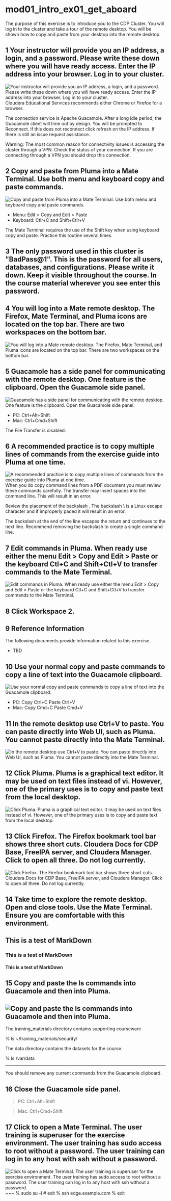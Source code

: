 
# mod01_intro_ex01_get_aboard
The purpose of this exercise is to introduce you to the CDP Cluster. You will log in to the cluster and take a tour of the remote desktop. You will be shown how to copy and paste from your desktop into the remote desktop.

## 1 Your instructor will provide you an IP address, a login, and a password. Please write these down where you will have ready access. Enter the IP address into your browser. Log in to your cluster.
![Your instructor will provide you an IP address, a login, and a password. Please write these down where you will have ready access. Enter the IP address into your browser. Log in to your cluster.](steps-mod01_intro_ex01_get_aboard/yICxe5.png)
Cloudera Educational Services recommends either Chrome or Firefox for a browser.

The connection service is Apache Guacamole. After a long idle period, the Guacamole client will time out by design. You will be prompted to Reconnect. If this does not reconnect click refresh on the IP address. If there is still an issue request assistance.

Warning: The most common reason for connectivity issues is accessing the cluster through a VPN. Check the status of your connection. If you are connecting through a VPN you should drop this connection.

## 2 Copy and paste from Pluma into a Mate Terminal.  Use both menu and keyboard copy and paste commands.
![Copy and paste from Pluma into a Mate Terminal.  Use both menu and keyboard copy and paste commands.](steps-mod01_intro_ex01_get_aboard/step_1.png)
- Menu: Edit > Copy and Edit > Paste
- Keyboard: Ctlr+C and Shift+Ctlr+V

The Mate Terminal requires the use of the Shift key when using keyboard copy and paste. Practice this routine several times.

## 3 The only password used in this cluster is "BadPass@1". This is the password for all users, databases, and configurations. Please write it down. Keep it visible throughout the course. In the course material wherever you see <password> enter this password.

## 4 You will log into a Mate remote desktop. The Firefox, Mate Terminal, and Pluma icons are located on the top bar. There are two workspaces on the bottom bar.
![You will log into a Mate remote desktop. The Firefox, Mate Terminal, and Pluma icons are located on the top bar. There are two workspaces on the bottom bar.](steps-mod01_intro_ex01_get_aboard/step_3.png)

## 5 Guacamole has a side panel for communicating with the remote desktop. One feature is the clipboard. Open the Guacamole side panel. 
![Guacamole has a side panel for communicating with the remote desktop. One feature is the clipboard. Open the Guacamole side panel. ](steps-mod01_intro_ex01_get_aboard/step_4.png)
- PC: Ctrl+Alt+Shift
- Mac: Ctrl+Cmd+Shift

The File Transfer is disabled.

## 6 A recommended practice is to copy multiple lines of commands from the exercise guide into Pluma at one time.  
![A recommended practice is to copy multiple lines of commands from the exercise guide into Pluma at one time.  ](steps-mod01_intro_ex01_get_aboard/step_5.png)
When you do copy command lines from a PDF document you must review these commands carefully. The transfer may insert spaces into the command line. This will result in an error.

Review the placement of the backslash \. The backslash \ is a Linux escape character and if improperly paced it will result in an error.

The backslash at the end of the line escapes the return and continues to the next line. Recommend removing the backslash to create a single command line.

## 7 Edit commands in Pluma. When ready use either the menu Edit > Copy and Edit > Paste or the keyboard Ctl+C and Shift+Ctl+V to transfer commands to the Mate Terminal.
![Edit commands in Pluma. When ready use either the menu Edit > Copy and Edit > Paste or the keyboard Ctl+C and Shift+Ctl+V to transfer commands to the Mate Terminal.](steps-mod01_intro_ex01_get_aboard/step_6.png)

## 8 Click Workspace 2.

## 9 Reference Information
The following documents provide information related to this exercise.

- TBD

## 10 Use your normal copy and paste commands to copy a line of text into the Guacamole clipboard. 
![Use your normal copy and paste commands to copy a line of text into the Guacamole clipboard. ](steps-mod01_intro_ex01_get_aboard/step_9.png)
- PC: Copy Ctrl+C Paste Ctrl+V
- Mac: Copy Cmd+C Paste Cmd+V

## 11 In the remote desktop use Ctrl+V to paste. You can paste directly into Web UI, such as Pluma. You cannot paste directly into the Mate Terminal.
![In the remote desktop use Ctrl+V to paste. You can paste directly into Web UI, such as Pluma. You cannot paste directly into the Mate Terminal.](steps-mod01_intro_ex01_get_aboard/step_10.png)

## 12 Click Pluma. Pluma is a graphical text editor. It may be used on text files instead of vi. However, one of the primary uses is to copy and paste text from the local desktop.
![Click Pluma. Pluma is a graphical text editor. It may be used on text files instead of vi. However, one of the primary uses is to copy and paste text from the local desktop.](steps-mod01_intro_ex01_get_aboard/step_11.png)

## 13 Click Firefox. The Firefox bookmark tool bar shows three short cuts. Cloudera Docs for CDP Base, FreeIPA server, and Cloudera Manager. Click to open all three. Do not log currently.
![Click Firefox. The Firefox bookmark tool bar shows three short cuts. Cloudera Docs for CDP Base, FreeIPA server, and Cloudera Manager. Click to open all three. Do not log currently.](steps-mod01_intro_ex01_get_aboard/step_12.png)

## 14 Take time to explore the remote desktop. Open and close tools. Use the Mate Terminal. Ensure you are comfortable with this environment.
## This is a test of MarkDown

### This is a test of MarkDown

#### This is a test of MarkDown

## 15 Copy and paste the ls commands into Guacamole and then into Pluma. 
![Copy and paste the ls commands into Guacamole and then into Pluma. ](steps-mod01_intro_ex01_get_aboard/step_14.png)
------

The training_materials directory contains supporting courseware

% ls ~/training_materials/security/

The data directory contains the datasets for the course.

% ls /var/data

------

You should remove any current commands from the Guacamole clipboard.

## 16 Close the Guacamole side panel.
> PC: Ctrl+Alt+Shift

> Mac: Ctrl+Cmd+Shift

## 17 Click to open a Mate Terminal. The user training is superuser for the exercise environment. The user training has sudo access to root without a password. The user training can log in to any host with ssh without a password.
![Click to open a Mate Terminal. The user training is superuser for the exercise environment. The user training has sudo access to root without a password. The user training can log in to any host with ssh without a password.](steps-mod01_intro_ex01_get_aboard/step_16.png)
    ~~~
    % sudo su -l
    # exit
    % ssh edge.example.com
    % exit
    


